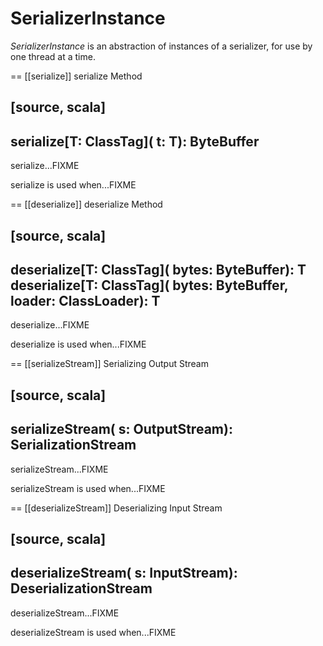 # SerializerInstance

*SerializerInstance* is an abstraction of instances of a serializer, for use by one thread at a time.

== [[serialize]] serialize Method

[source, scala]
----
serialize[T: ClassTag](
  t: T): ByteBuffer
----

serialize...FIXME

serialize is used when...FIXME

== [[deserialize]] deserialize Method

[source, scala]
----
deserialize[T: ClassTag](
  bytes: ByteBuffer): T
deserialize[T: ClassTag](
  bytes: ByteBuffer,
  loader: ClassLoader): T
----

deserialize...FIXME

deserialize is used when...FIXME

== [[serializeStream]] Serializing Output Stream

[source, scala]
----
serializeStream(
  s: OutputStream): SerializationStream
----

serializeStream...FIXME

serializeStream is used when...FIXME

== [[deserializeStream]] Deserializing Input Stream

[source, scala]
----
deserializeStream(
  s: InputStream): DeserializationStream
----

deserializeStream...FIXME

deserializeStream is used when...FIXME
